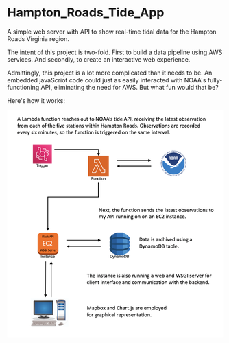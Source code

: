 # Hampton_Roads_Tide_App
A simple web server with API to show real-time tidal data for the Hampton Roads Virginia region. 

The intent of this project is two-fold. First to build a data pipeline using AWS services. And secondly, to create an interactive web experience. 

Admittingly, this project is a lot more complicated than it needs to be. An embedded javaScriot code could just as easily interacted with NOAA's fully-functioning API, eliminating the need for AWS. But what fun would that be?

Here's how it works:

![image](./code/static/Tides_Blueprint.png)
